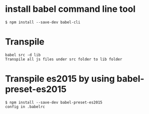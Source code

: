 # install babel command line tool
    $ npm install --save-dev babel-cli
    
# Transpile
    babel src -d lib
    Transpile all js files under src folder to lib folder

# Transpile es2015 by using babel-preset-es2015
    $ npm install --save-dev babel-preset-es2015
    config in .babelrc
    
